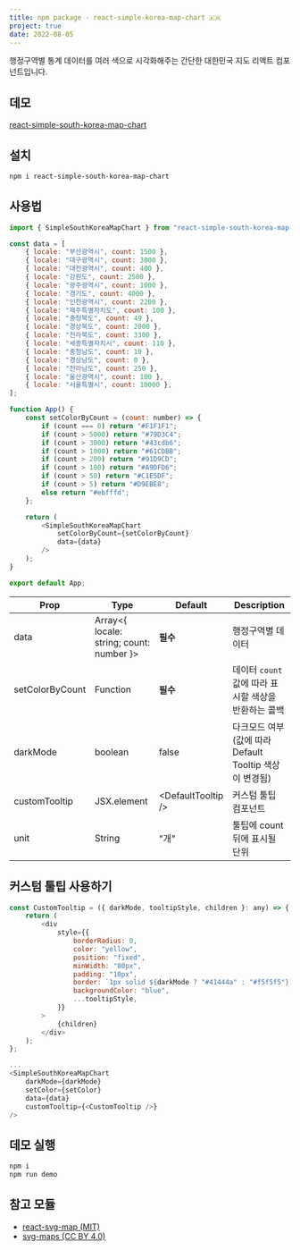 ```yaml
---
title: npm package - react-simple-korea-map-chart 🇰🇷
project: true
date: 2022-08-05
---
```


행정구역별 통계 데이터를 여러 색으로 시각화해주는 간단한 대한민국 지도 리액트 컴포넌트입니다.

## 데모

[react-simple-south-korea-map-chart](https://younggeun0.github.io/projects/react-simple-south-korea-map-chart/index.html)

## 설치

```bash
npm i react-simple-south-korea-map-chart
```

## 사용법

```js
import { SimpleSouthKoreaMapChart } from "react-simple-south-korea-map-chart";

const data = [
    { locale: "부산광역시", count: 1500 },
    { locale: "대구광역시", count: 3000 },
    { locale: "대전광역시", count: 400 },
    { locale: "강원도", count: 2500 },
    { locale: "광주광역시", count: 1000 },
    { locale: "경기도", count: 4000 },
    { locale: "인천광역시", count: 2200 },
    { locale: "제주특별자치도", count: 100 },
    { locale: "충청북도", count: 49 },
    { locale: "경상북도", count: 2000 },
    { locale: "전라북도", count: 3300 },
    { locale: "세종특별자치시", count: 110 },
    { locale: "충청남도", count: 10 },
    { locale: "경상남도", count: 0 },
    { locale: "전라남도", count: 250 },
    { locale: "울산광역시", count: 100 },
    { locale: "서울특별시", count: 10000 },
];

function App() {
    const setColorByCount = (count: number) => {
        if (count === 0) return "#F1F1F1";
        if (count > 5000) return "#79D3C4";
        if (count > 3000) return "#43cdb6";
        if (count > 1000) return "#61CDBB";
        if (count > 200) return "#91D9CD";
        if (count > 100) return "#A9DFD6";
        if (count > 50) return "#C1E5DF";
        if (count > 5) return "#D9EBE8";
        else return "#ebfffd";
    };

    return (
        <SimpleSouthKoreaMapChart
            setColorByCount={setColorByCount}
            data={data}
        />
    );
}

export default App;
```

| Prop            | Type                     | Default                  | Description                                            |
| --------------- | ------------------------ | ------------------------ | ------------------------------------------------------ |
| data            | Array<{ locale: string; count: number }> | **필수**                 | 행정구역별 데이터                                      |
| setColorByCount | Function                 | **필수**                 | 데이터 `count`값에 따라 표시할 색상을 반환하는 콜백    |
| darkMode        | boolean                  | false                    | 다크모드 여부(값에 따라 Default Tooltip 색상이 변경됨) |
| customTooltip   | JSX.element              | &lt;DefaultTooltip /&gt; | 커스텀 툴팁 컴포넌트
| unit   | String              | "개" | 툴팁에 count 뒤에 표시될 단위

## 커스텀 툴팁 사용하기

```js
const CustomTooltip = ({ darkMode, tooltipStyle, children }: any) => {
    return (
        <div
            style={{
                borderRadius: 0,
                color: "yellow",
                position: "fixed",
                minWidth: "80px",
                padding: "10px",
                border: `1px solid ${darkMode ? "#41444a" : "#f5f5f5"}`,
                backgroundColor: "blue",
                ...tooltipStyle,
            }}
        >
            {children}
        </div>
    );
};

...
<SimpleSouthKoreaMapChart
    darkMode={darkMode}
    setColor={setColor}
    data={data}
    customTooltip={<CustomTooltip />}
/>

```

## 데모 실행

```bash
npm i
npm run demo
```

## 참고 모듈

-   [react-svg-map (MIT)](https://github.com/VictorCazanave/react-svg-map)
-   [svg-maps (CC BY 4.0)](https://github.com/VictorCazanave/svg-maps/tree/master/packages/south-korea)

